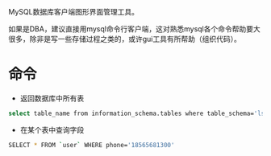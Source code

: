 MySQL数据库客户端图形界面管理工具。

如果是DBA，建议直接用mysql命令行客户端，这对熟悉mysql各个命令帮助要大很多，除非是写一些存储过程之类的，或许gui工具有所帮助（组织代码）。

# 命令

- 返回数据库中所有表

```bash
select table_name from information_schema.tables where table_schema='lsb-test'
```

- 在某个表中查询字段

```bash
SELECT * FROM `user` WHERE phone='18565681300'
```